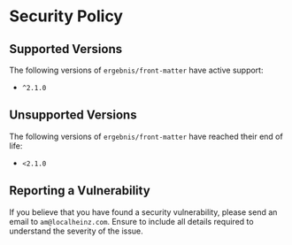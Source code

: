 # Security Policy

## Supported Versions

The following versions of `ergebnis/front-matter` have active support:

- `^2.1.0`

## Unsupported Versions

The following versions of `ergebnis/front-matter` have reached their end of life:

- `<2.1.0`

## Reporting a Vulnerability

If you believe that you have found a security vulnerability, please send an email to `am@localheinz.com`. Ensure to include all details required to understand the severity of the issue.
